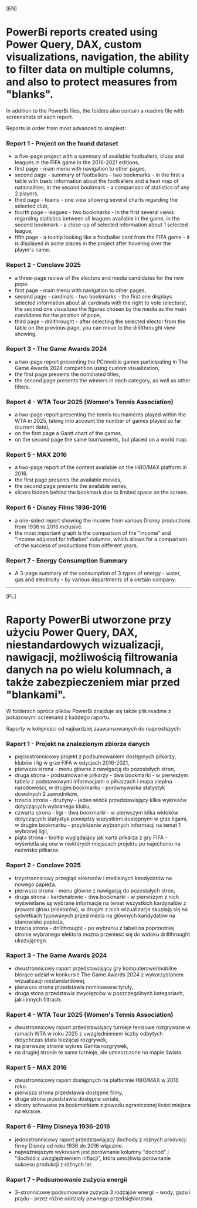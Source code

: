 [EN]

# PowerBi reports created using Power Query, DAX, custom visualizations, navigation, the ability to filter data on multiple columns, and also to protect measures from "blanks".

In addition to the PowerBi files, the folders also contain a readme file with screenshots of each report.

Reports in order from most advanced to simplest:

### Report 1 - Project on the found dataset
- a five-page project with a summary of available footballers, clubs and leagues in the FIFA game in the 2016-2021 editions,
- first page - main menu with navigation to other pages,
- second page - summary of footballers - two bookmarks - in the first a table with basic information about the footballers and a heat map of nationalities, in the second bookmark - a comparison of statistics of any 2 players,
- third page - teams - one view showing several charts regarding the selected club,
- fourth page - leagues - two bookmarks - in the first several views regarding statistics between all leagues available in the game, in the second bookmark - a close-up of selected information about 1 selected league,
- fifth page - a tooltip looking like a footballer card from the FIFA game - it is displayed in some places in the project after hovering over the player's name.

### Report 2 - Conclave 2025
- a three-page review of the electors and media candidates for the new pope.
- first page - main menu with navigation to other pages,
- second page - cardinals - two bookmarks - the first one displays selected information about all cardinals with the right to vote (electors), the second one visualizes the figures chosen by the media as the main candidates for the position of pope,
- third page - drillthrought - after selecting the selected elector from the table on the previous page, you can move to the drillthrought view showing.

### Report 3 - The Game Awards 2024
- a two-page report presenting the PC/mobile games participating in The Game Awards 2024 competition using custom visualization,
- the first page presents the nominated titles,
- the second page presents the winners in each category, as well as other filters.

### Report 4 - WTA Tour 2025 (Women's Tennis Association)
- a two-page report presenting the tennis tournaments played within the WTA in 2025, taking into account the number of games played so far (current date),
- on the first page a Gantt chart of the games,
- on the second page the same tournaments, but placed on a world map.

### Report 5 - MAX 2016
- a two-page report of the content available on the HBO/MAX platform in 2016.
- the first page presents the available movies,
- the second page presents the available series,
- slicers hidden behind the bookmark due to limited space on the screen.

### Report 6 - Disney Films 1936-2016
- a one-sided report showing the income from various Disney productions from 1936 to 2016 inclusive.
- the most important graph is the comparison of the "income" and "income adjusted for inflation" columns, which allows for a comparison of the success of productions from different years.

### Report 7 - Energy Consumption Summary
- A 3-page summary of the consumption of 3 types of energy - water, gas and electricity - by various departments of a certain company.

__________

[PL]

# Raporty PowerBi utworzone przy użyciu Power Query, DAX, niestandardowych wizualizacji, nawigacji, możliwością filtrowania danych na po wielu kolumnach, a także zabezpieczeniem miar przed "blankami".

W folderach oprócz plików PowerBi znajduje się także plik readme z pokazowymi screenami z każdego raportu.

Raporty w kolejności od najbardziej zaawansowanych do najprostszych:

### Raport 1 - Projekt na znalezionym zbiorze danych 
- pięciostronnicowy projekt z podsumowaniem dostępnych piłkarzy, klubów i lig w grze FIFA w edycjach 2016-2021,
- pierwsza strona - menu główne z nawigacją do pozostałych stron,
- druga strona - podsumowanie piłkarzy - dwa bookmarki - w pierwszym tabela z podstawowymi informacjami o piłkarzach i mapa cieplna narodowości, w drugim bookmarku - porównywarka statystyk dowolnych 2 zawodników,
- trzecia strona - drużyny - jeden widok przedstawiający kilka wykresów dotyczących wybranego klubu,
- czwarta strona - ligi - dwa bookmarki - w pierwszym kilka widoków dotyczących statystyk pomiędzy wszystkimi dostępnymi w grze ligami, w drugim bookmarku - przybliżenie wybranych informacji na temat 1 wybranej ligii,
- piąta strona - tooltip wyglądający jak karta piłkarza z gry FIFA - wyświetla się ona w niektórych miejscach projektu po najechaniu na nazwisko piłkarza.

### Raport 2 - Conclave 2025
- trzystronnicowy przegląd elektorów i medialnych kandydatów na nowego papieża.
- pierwsza strona - menu główne z nawigacją do pozostałych stron,
- druga strona - kardynałowie - dwa bookmarki - w pierwszym z nich wyświetlane są wybrane informacje na temat wszystkich kardynałów z prawem głosu (elektorów), w drugim  z nich wizualizacje skupiają się na sylwetkach typowanych przed media na głównych kandydatów na stanowisko papieża,
- trzecia strona - drillthrought - po wybraniu z tabeli na poprzedniej stronie wybranego elektora można przenieść się do widoku drillthrought ukazującego.

### Raport 3 - The Game Awards 2024
- dwustronnicowy raport przedstawiający gry komputerowe/mobilne biorące udział w konkursie The Game Awards 2024 z wykorzystanem wizualizacji niestandardowej,
- pierwsza strona przedstawia nominowane tytuły,
- druga stona przedstawia zwycięzców w poszczególnych kategoriach, jak i innych filtrach.

### Raport 4 - WTA Tour 2025 (Women's Tennis Association)
- dwustronnicowy raport przedstawiajacy turnieje tenisowe rozgrywane w ramach WTA w roku 2025 z uwzględnieniem liczby odbytych dotychczas (data bieżąca) rozgrywek,
- na pierwszej stronie wykres Gantta rozgrywek,
- na drugiej stronie te same turnieje, ale umieszczone na mapie świata.

### Raport 5 - MAX 2016
- dwustronnicowy raport dostępnych na platformie HBO/MAX w 2016 roku.
- pierwsza strona przedstawia dostępne filmy,
- druga strona przedstawia dostępne seriale,
- slicery schowane za bookmarkiem z powodu ograniczonej ilości miejsca na ekranie.

### Raport 6 - Filmy Disneya 1936-2016
- jednostronnicowy raport przedstawiajacy dochody z różnych produkcji firmy Disney od roku 1936 do 2016 włącznie.
- najważniejszym wykresem jest porównanie kolumny "dochód" i "dochód z uwzględnieniem inflacji", która umożliwia porównanie sukcesu produkcji z różnych lat.

### Raport 7 - Podsumowanie zużycia energii
- 3-stronnicowe podsumowanie zużycia 3 rodzajów energii - wody, gazu i prądu - przez różne oddziały pewnego przedsiębiorstwa.

